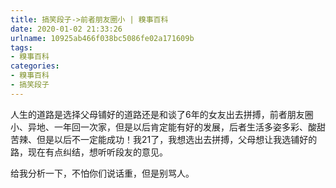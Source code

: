```yaml
---
title: 搞笑段子->前者朋友圈小 | 糗事百科
date: 2020-01-02 21:33:26
urlname: 10925ab466f038bc5086fe02a171609b
tags: 
- 糗事百科
categories:
- 糗事百科
- 搞笑段子
---
```

人生的道路是选择父母铺好的道路还是和谈了6年的女友出去拼搏，前者朋友圈小、异地、一年回一次家，但是以后肯定能有好的发展，后者生活多姿多彩、酸甜苦辣、但是以后不一定能成功！我21了，我想选出去拼搏，父母想让我选铺好的路，现在有点纠结，想听听段友的意见。

给我分析一下，不怕你们说话重，但是别骂人。


